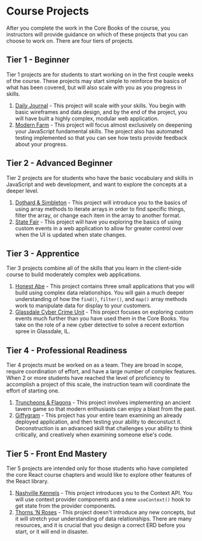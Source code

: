# Course Projects

After you complete the work in the Core Books of the course, you instructors will provide guidance on which of these projects that you can choose to work on. There are four tiers of projects.

## Tier 1 - Beginner

Tier 1 projects are for students to start working on in the first couple weeks of the course. These projects may start simple to reinforce the basics of what has been covered, but will also scale with you as you progress in skills.

1. [Daily Journal](./tier-1/daily-journal/) - This project will scale with your skills. You begin with basic wireframes and data design, and by the end of the project, you will have built a highly complex, modular web application.
2. [Modern Farm](./tier-1/modern-farm/) - This project will focus almost exclusively on deepening your JavaScript fundamental skills. The project also has automated testing implemented so that you can see how tests provide feedback about your progress.

## Tier 2 - Advanced Beginner

Tier 2 projects are for students who have the basic vocabulary and skills in JavaScript and web development, and want to explore the concepts at a deeper level.

1. [Dothard &amp; Simbleton](./tier-2/dothard-simbleton/) - This project will introduce you to the basics of using array methods to iterate arrays in order to find specific things, filter the array, or change each item in the array to another format.
1. [State Fair](./tier-2/state-fair/) - This project will have you exploring the basics of using custom events in a web application to allow for greater control over when the UI is updated when state changes.

## Tier 3 - Apprentice

Tier 3 projects combine all of the skills that you learn in the client-side course to build moderately complex web applications.

1. [Honest Abe](./tier-3/honest-abe/) - This project contains three small applications that you will build using complex data relationships. You will gain a much deeper understanding of how the `find()`, `filter()`, and `map()` array methods work to manipulate data for display to your customers.
1. [Glassdale Cyber Crime Unit](./tier-3/glassdale/) - This project focuses on exploring custom events much further than you have used them in the Core Books. You take on the role of a new cyber detective to solve a recent extortion spree in Glassdale, IL.

## Tier 4 - Professional Readiness

Tier 4 projects must be worked on as a team. They are broad in scope, require coordination of effort, and have a large number of complex features. When 2 or more students have reached the level of proficiency to accomplish a project of this scale, the instruction team will coordinate the effort of starting one.

1. [Truncheons & Flagons](./tier-4/truncheons/) - This project involves implementing an ancient tavern game so that modern enthusiasts can enjoy a blast from the past.
1. [Giffygram](./tier-4/giffygram/) - This project has your entire team examining an already deployed application, and then testing your ability to deconstuct it. Deconstruction is an advanced skill that challenges your ability to think critically, and creatively when examining someone else's code.

## Tier 5 - Front End Mastery

Tier 5 projects are intended only for those students who have completed the core React course chapters and would like to explore other features of the React library.

1. [Nashville Kennels](./tier-5/kennels/) - This project introduces you to the Context API. You will use context provider components and a new `useContext()` hook to get state from the provider components.
1. [Thorns 'N Roses](./tier-5/thorns-roses/) - This project doesn't introduce any new concepts, but it will stretch your understanding of data relationships. There are many resources, and it is crucial that you design a correct ERD before you start, or it will end in disaster.